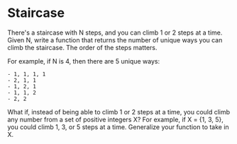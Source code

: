 # ****Staircase**** 

There's a staircase with N steps, and you can climb 1 or 2 steps at a time.
Given N, write a function that returns the number of unique ways you can climb the staircase.
The order of the steps matters.

For example, if N is 4, then there are 5 unique ways:

    - 1, 1, 1, 1
    - 2, 1, 1
    - 1, 2, 1
    - 1, 1, 2
    - 2, 2

What if, instead of being able to climb 1 or 2 steps at a time, you could climb any number from a set of positive integers X? 
For example, if X = {1, 3, 5}, you could climb 1, 3, or 5 steps at a time. Generalize your function to take in X.